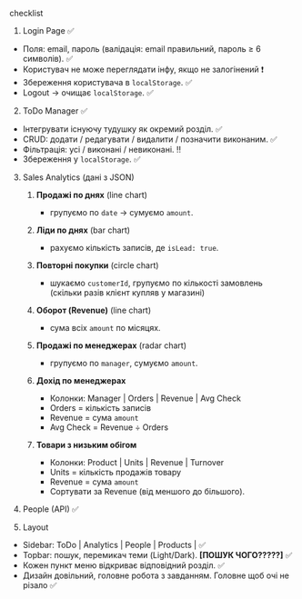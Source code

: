 checklist 

1. Login Page ✅
- Поля: email, пароль (валідація: email правильний, пароль ≥ 6 символів). ✅
- Користувач не може переглядати інфу, якщо не залогінений ❗
- Збереження користувача в `localStorage`. ✅
- Logout → очищає `localStorage`. ✅

2. ToDo Manager ✅
- Інтегрувати існуючу тудушку як окремий розділ. ✅ 
- CRUD: додати / редагувати / видалити / позначити виконаним. ✅
- Фільтрація: усі / виконані / невиконані. ‼️
- Збереження у `localStorage`. ✅

3. Sales Analytics (дані з JSON)
    1. **Продажі по днях** (line chart)
        - групуємо по `date` → сумуємо `amount`.
    1. **Ліди по днях** (bar chart)
        - рахуємо кількість записів, де `isLead: true`.
    1. **Повторні покупки** (circle chart)
        - шукаємо `customerId`, групуємо по кількості замовлень (скільки разів клієнт купляв у магазині)
    2. **Оборот (Revenue)** (line chart)
        - сума всіх `amount` по місяцях.
    1. **Продажі по менеджерах** (radar chart)
        - групуємо по `manager`, сумуємо `amount`.

    1. **Дохід по менеджерах**
        - Колонки: Manager | Orders | Revenue | Avg Check
        - Orders = кількість записів
        - Revenue = сума `amount`
        - Avg Check = Revenue ÷ Orders
    2. **Товари з низьким обігом**
        - Колонки: Product | Units | Revenue | Turnover
        - Units = кількість продажів товару
        - Revenue = сума `amount`
        - Сортувати за Revenue (від меншого до більшого).

4. People (API) ✅

5. Layout 
- Sidebar: ToDo | Analytics | People | Products | ✅
- Topbar: пошук, перемикач теми (Light/Dark). **\[ПОШУК ЧОГО?????]** ✅
- Кожен пункт меню відкриває відповідний розділ. ✅
- Дизайн довільний, головне робота з завданням. Головне щоб очі не різало ✅

